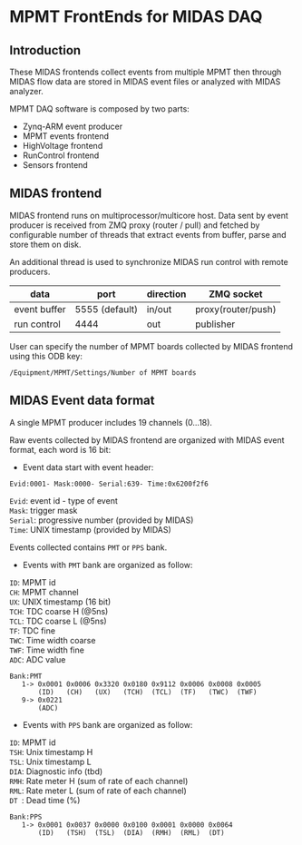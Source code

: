 # MPMT FrontEnds for MIDAS DAQ

## Introduction

These MIDAS frontends collect events from multiple MPMT then through MIDAS flow data are stored in MIDAS event files or analyzed with MIDAS analyzer.

MPMT DAQ software is composed by two parts:

- Zynq-ARM event producer
- MPMT events frontend
- HighVoltage frontend
- RunControl frontend
- Sensors frontend


## MIDAS frontend

MIDAS frontend runs on multiprocessor/multicore host. Data sent by event producer is received from ZMQ proxy (router / pull) and fetched by configurable number of threads that extract events from buffer, parse and store them on disk. 

An additional thread is used to synchronize MIDAS run control with remote producers.

| data | port | direction | ZMQ socket |
|------|------|-----------|------------|
|event buffer| 5555 (default) | in/out | proxy(router/push) |
|run control | 4444 | out | publisher |

User can specify the number of MPMT boards collected by MIDAS frontend using this ODB key:

```
/Equipment/MPMT/Settings/Number of MPMT boards	
```

## MIDAS Event data format

A single MPMT producer includes 19 channels (0...18).

Raw events collected by MIDAS frontend are organized with MIDAS event format, each word is 16 bit:

- Event data start with event header:
```
Evid:0001- Mask:0000- Serial:639- Time:0x6200f2f6
```
`Evid`: event id - type of event\
`Mask`: trigger mask\
`Serial`: progressive number (provided by MIDAS)\
`Time`: UNIX timestamp (provided by MIDAS)

Events collected contains `PMT` or `PPS` bank.

- Events with `PMT` bank are organized as follow:

`ID`:  MPMT id\
`CH`:  MPMT channel\
`UX`:  UNIX timestamp (16 bit)\
`TCH`: TDC coarse H (@5ns)\
`TCL`: TDC coarse L (@5ns)\
`TF`:  TDC fine\
`TWC`: Time width coarse\
`TWF`: Time width fine\
`ADC`: ADC value

```
Bank:PMT
   1-> 0x0001 0x0006 0x3320 0x0180 0x9112 0x0006 0x0008 0x0005
       (ID)   (CH)   (UX)   (TCH)  (TCL)  (TF)   (TWC)  (TWF)
   9-> 0x0221
       (ADC)
```

- Events with `PPS` bank are organized as follow:

`ID`:  MPMT id\
`TSH`: Unix timestamp H\
`TSL`: Unix timestamp L\
`DIA`: Diagnostic info (tbd)\
`RMH`: Rate meter H (sum of rate of each channel)\
`RML`: Rate meter L (sum of rate of each channel)\
`DT `: Dead time (%) 


```
Bank:PPS
   1-> 0x0001 0x0037 0x0000 0x0100 0x0001 0x0000 0x0064
       (ID)   (TSH)  (TSL)  (DIA)  (RMH)  (RML)  (DT)
```

